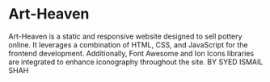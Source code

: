 # Art-Heaven
 Art-Heaven is a static and responsive website designed to sell pottery online. It leverages a combination of HTML, CSS, and JavaScript for the frontend development. Additionally, Font Awesome and Ion Icons libraries are integrated to enhance iconography throughout the site. BY SYED ISMAIL SHAH
